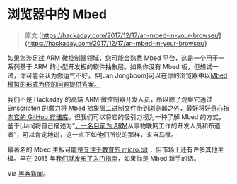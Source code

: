 # 浏览器中的 Mbed

> 原文:[https://hackaday.com/2017/12/17/an-mbed-in-your-browser/](https://hackaday.com/2017/12/17/an-mbed-in-your-browser/)

如果您涉足过 ARM 微控制器领域，您可能会熟悉 Mbed 平台，这是一个用于一系列基于 ARM 的小型开发板的软件抽象层。如果你没有 Mbed 板，但想试一试，你可能会认为你运气不好，但[Jan Jongboom]可以在你的浏览器中以[Mbed 模拟的形式为你的问题提供答案。](http://ec2-52-211-146-247.eu-west-1.compute.amazonaws.com:7829/)

我们不是 Hackaday 的高端 ARM 微控制器开发人员，所以除了观察它通过 Emscripten [的魔力将 Mbed 抽象层二进制文件带到浏览器之外，最好将好奇心指向它的 GitHub 存储库](https://github.com/janjongboom/mbed-simulator)。但我们可以将它的吸引力视为一种了解 Mbed 的方式，鉴于[Jan]将自己描述为“[，一名目前为 ARM](http://janjongboom.com/)从事物联网工作的开发人员和布道者”，可以肯定地说，这一点正如他们所说的那样，来自马嘴。

最著名的 Mbed 主板可能是[专注于教育的 micro:bit](https://hackaday.com/2016/06/03/hands-on-with-the-bbc-microbit/) ，但市场上还有许多其他主板。早在 2015 年[我们就发布了入门指南](https://hackaday.com/2015/08/11/getting-started-with-arm-using-mbed/)，如果你是 Mbed 新手的话。

Via [黑客新闻](https://news.ycombinator.com/item?id=15868627)。